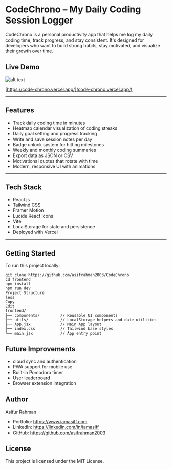 # CodeChrono – My Daily Coding Session Logger

CodeChrono is a personal productivity app that helps me log my daily coding time, track progress, and stay consistent. It's designed for developers who want to build strong habits, stay motivated, and visualize their growth over time.

## Live Demo

![alt text](<Screenshot 2025-08-02 at 11.44.25 PM.png>)

[https://code-chrono.vercel.app/](code-chrono.vercel.app/)

---

## Features

- Track daily coding time in minutes
- Heatmap calendar visualization of coding streaks
- Daily goal setting and progress tracking
- Write and save session notes per day
- Badge unlock system for hitting milestones
- Weekly and monthly coding summaries
- Export data as JSON or CSV
- Motivational quotes that rotate with time
- Modern, responsive UI with animations

---

## Tech Stack

- React.js
- Tailwind CSS
- Framer Motion
- Lucide React Icons
- Vite
- LocalStorage for state and persistence
- Deployed with Vercel

---

## Getting Started

To run this project locally:

```
git clone https://github.com/asifrahman2003/CodeChrono
cd frontend
npm install
npm run dev
Project Structure
less
Copy
Edit
frontend/
├── components/         // Reusable UI components
├── utils/              // LocalStorage helpers and date utilities
├── App.jsx             // Main App layout
├── index.css           // Tailwind base styles
└── main.jsx            // App entry point
```

## Future Improvements
- cloud sync and authentication
- PWA support for mobile use
- Built-in Pomodoro timer
- User leaderboard
- Browser extension integration

## Author
Asifur Rahman
- Portfolio: https://www.iamasiff.com
- LinkedIn: https://linkedin.com/in/iamasiff
- GitHub: https://github.com/asifrahman2003

## License
This project is licensed under the MIT License.
